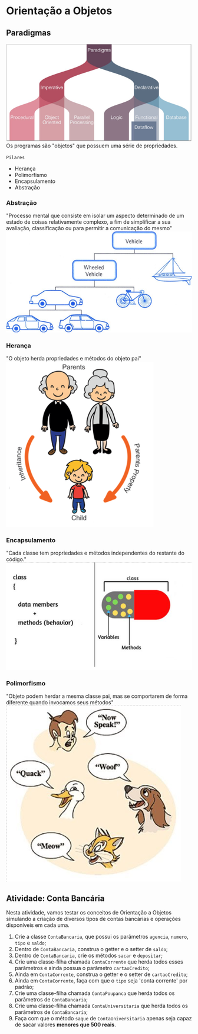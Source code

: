 # Orientação a Objetos

## Paradigmas
<img src="img/paradigma.png">
<br>
Os programas são "objetos" que possuem uma série de propriedades.

<br>

`Pilares`
* Herança
* Polimorfismo
* Encapsulamento
* Abstração

### Abstração
"Processo mental que consiste em isolar um aspecto determinado de um estado de coisas relativamente complexo, a fim de simplificar a sua avaliação, classificação ou para permitir a comunicação do mesmo"
<br>
<img src="img/Abstracao.png">

### Herança
"O objeto herda propriedades e métodos do objeto pai"
<br>
<img src="img/heranca.png" width="400px">

### Encapsulamento
"Cada classe tem propriedades e métodos independentes do restante do código."
<br>
<img src="img/encapsulamento.png">

### Polimorfismo
"Objeto podem herdar a mesma classe pai, mas se comportarem de forma diferente quando invocamos seus métodos"
<br>
<img src="img/polimorfismo.png">

## Atividade: Conta Bancária

Nesta atividade, vamos testar os conceitos de Orientação a Objetos simulando a criação de diversos tipos de contas bancárias e operações disponíveis em cada uma.

1. Crie a classe `ContaBancaria`, que possui os parâmetros `agencia`, `numero`, `tipo` e `saldo`;
2. Dentro de `ContaBancaria`, construa o getter e o setter de `saldo`;
3. Dentro de `ContaBancaria`, crie os métodos `sacar` e `depositar`;
4. Crie uma classe-filha chamada `ContaCorrente` que herda todos esses parâmetros e ainda possua o parâmetro `cartaoCredito`;
5. Ainda em `ContaCorrente`, construa o getter e o setter de `cartaoCredito`;
6. Ainda em `ContaCorrente`, faça com que o `tipo` seja 'conta corrente' por padrão;
7. Crie uma classe-filha chamada `ContaPoupanca` que herda todos os parâmetros de `ContaBancaria`;
8. Crie uma classe-filha chamada `ContaUniversitaria` que herda todos os parâmetros de `ContaBancaria`;
9. Faça com que o método `saque` de `ContaUniversitaria` apenas seja capaz de sacar valores **menores que 500 reais**.
